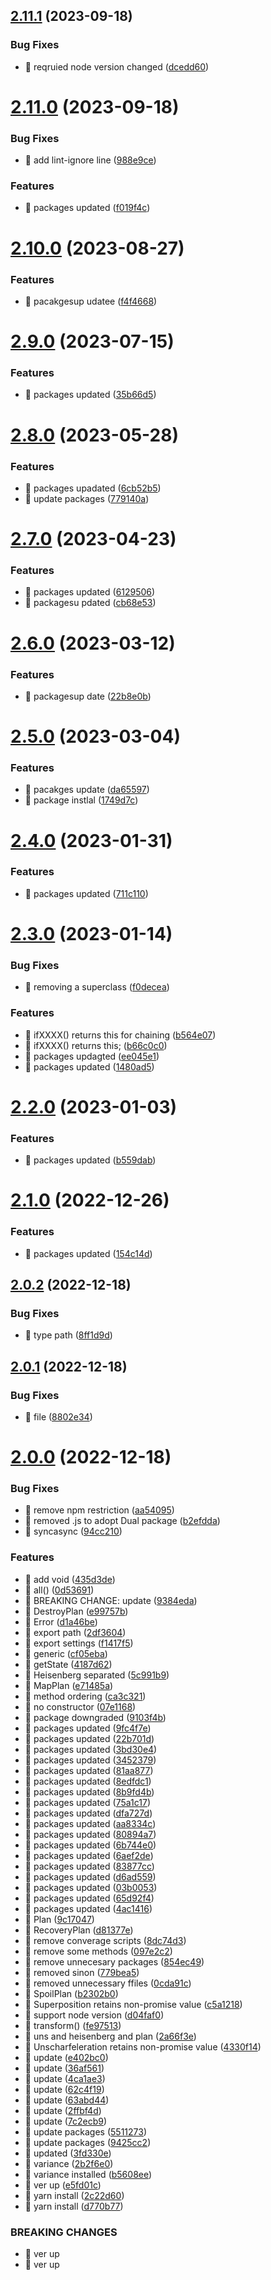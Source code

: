 ## [2.11.1](https://github.com/jamashita/genitore/compare/v2.11.0...v2.11.1) (2023-09-18)


### Bug Fixes

* 🐛 reqruied node version changed ([dcedd60](https://github.com/jamashita/genitore/commit/dcedd60f1464caa4dad672de3cc9cc21a8e3b968))

# [2.11.0](https://github.com/jamashita/genitore/compare/v2.10.0...v2.11.0) (2023-09-18)


### Bug Fixes

* 🐛 add lint-ignore line ([988e9ce](https://github.com/jamashita/genitore/commit/988e9cee00db8bb05c0159ce7e6e222e20dc21b8))


### Features

* 🎸 packages updated ([f019f4c](https://github.com/jamashita/genitore/commit/f019f4c80e17ec5d1da244732def1bffb8f2a24b))

# [2.10.0](https://github.com/jamashita/genitore/compare/v2.9.0...v2.10.0) (2023-08-27)


### Features

* 🎸 pacakgesup udatee ([f4f4668](https://github.com/jamashita/genitore/commit/f4f4668f7a8d79019907f64ae8eeaf9d209890f6))

# [2.9.0](https://github.com/jamashita/genitore/compare/v2.8.0...v2.9.0) (2023-07-15)


### Features

* 🎸 packages updated ([35b66d5](https://github.com/jamashita/genitore/commit/35b66d54804c64d4fce3f7c255c1b3b76ad1817e))

# [2.8.0](https://github.com/jamashita/genitore/compare/v2.7.0...v2.8.0) (2023-05-28)


### Features

* 🎸 packages upadated ([6cb52b5](https://github.com/jamashita/genitore/commit/6cb52b5c8fb7552ae4ee3f20af7f9c552b24ff39))
* 🎸 update packages ([779140a](https://github.com/jamashita/genitore/commit/779140a703f140a7154f47b4d9ddbbb111a58bec))

# [2.7.0](https://github.com/jamashita/genitore/compare/v2.6.0...v2.7.0) (2023-04-23)


### Features

* 🎸 packages updated ([6129506](https://github.com/jamashita/genitore/commit/612950628df7737dd7cb7ab3405b7e43b06a5451))
* 🎸 packagesu pdated ([cb68e53](https://github.com/jamashita/genitore/commit/cb68e5306e8fe56c006539e117ad9731a06e5a8d))

# [2.6.0](https://github.com/jamashita/genitore/compare/v2.5.0...v2.6.0) (2023-03-12)


### Features

* 🎸 packagesup date ([22b8e0b](https://github.com/jamashita/genitore/commit/22b8e0ba4b948c8dcd3a1536cdb9047499b44bc6))

# [2.5.0](https://github.com/jamashita/genitore/compare/v2.4.0...v2.5.0) (2023-03-04)


### Features

* 🎸 pacakges update ([da65597](https://github.com/jamashita/genitore/commit/da65597b354329df42871634e01f0fef3478db9c))
* 🎸 package instlal ([1749d7c](https://github.com/jamashita/genitore/commit/1749d7ce372777c98ea63c303d01ae1e38b4b5f4))

# [2.4.0](https://github.com/jamashita/genitore/compare/v2.3.0...v2.4.0) (2023-01-31)


### Features

* 🎸 packages updated ([711c110](https://github.com/jamashita/genitore/commit/711c110d4f21c3ca4817a65595966c034c5c0feb))

# [2.3.0](https://github.com/jamashita/genitore/compare/v2.2.0...v2.3.0) (2023-01-14)


### Bug Fixes

* 🐛 removing a superclass ([f0decea](https://github.com/jamashita/genitore/commit/f0deceab5047b3951cd557f4f282c13342559dcb))


### Features

* 🎸 ifXXXX() returns this for chaining ([b564e07](https://github.com/jamashita/genitore/commit/b564e073a992e9063403aab0c762e0a42ac78f70))
* 🎸 ifXXXX() returns this; ([b66c0c0](https://github.com/jamashita/genitore/commit/b66c0c0a5c7ecae8daa8d0bacb4d13374f40029b))
* 🎸 packages updagted ([ee045e1](https://github.com/jamashita/genitore/commit/ee045e13961b8073120d0f23a612713ca0c17dc0))
* 🎸 packages updated ([1480ad5](https://github.com/jamashita/genitore/commit/1480ad50e36d834ba8e6b1d1e4632f92cee6fec6))

# [2.2.0](https://github.com/jamashita/genitore/compare/v2.1.0...v2.2.0) (2023-01-03)


### Features

* 🎸 packages updated ([b559dab](https://github.com/jamashita/genitore/commit/b559dabde85b3519e8ff8be94d745247ccaaa5cd))

# [2.1.0](https://github.com/jamashita/genitore/compare/v2.0.2...v2.1.0) (2022-12-26)


### Features

* 🎸 packages updated ([154c14d](https://github.com/jamashita/genitore/commit/154c14d1c110bf3519d7f2ee2d63c59f0b454e40))

## [2.0.2](https://github.com/jamashita/genitore/compare/v2.0.1...v2.0.2) (2022-12-18)


### Bug Fixes

* 🐛 type path ([8ff1d9d](https://github.com/jamashita/genitore/commit/8ff1d9d21d4034c6bab3998d5696754614da2c44))

## [2.0.1](https://github.com/jamashita/genitore/compare/v2.0.0...v2.0.1) (2022-12-18)


### Bug Fixes

* 🐛 file ([8802e34](https://github.com/jamashita/genitore/commit/8802e34070c32b3dd92cfaabefa09b8718ded1e2))

# [2.0.0](https://github.com/jamashita/genitore/compare/v1.4.0...v2.0.0) (2022-12-18)


### Bug Fixes

* 🐛 remove npm restriction ([aa54095](https://github.com/jamashita/genitore/commit/aa5409569a323a336f1e06cf1b2b0cf1cf4c5066))
* 🐛 removed .js to adopt Dual package ([b2efdda](https://github.com/jamashita/genitore/commit/b2efdda920bab046b4106809967d7f189259708f))
* 🐛 syncasync ([94cc210](https://github.com/jamashita/genitore/commit/94cc210af26063137ae751d94dcf7d756a4e5b58))


### Features

* 🎸 add void ([435d3de](https://github.com/jamashita/genitore/commit/435d3de26dd77057f65269d1606d7b19f631caf2))
* 🎸 all() ([0d53691](https://github.com/jamashita/genitore/commit/0d536916f44be7976c7fb4c68e4874cc38d5de05))
* 🎸 BREAKING CHANGE: update ([9384eda](https://github.com/jamashita/genitore/commit/9384eda97891171925b03e116cf288664781dada))
* 🎸 DestroyPlan ([e99757b](https://github.com/jamashita/genitore/commit/e99757b4acc0d0b0976e1a3fbe6f938f18e5b009))
* 🎸 Error ([d1a46be](https://github.com/jamashita/genitore/commit/d1a46be45e5505997e0303cab7ce61ce464dc89b))
* 🎸 export path ([2df3604](https://github.com/jamashita/genitore/commit/2df36047b926f66062bb391670fb2c031d634366))
* 🎸 export settings ([f1417f5](https://github.com/jamashita/genitore/commit/f1417f5bf5e1625239f8dc085d0f47be257877c2))
* 🎸 generic ([cf05eba](https://github.com/jamashita/genitore/commit/cf05eba5e9cc5d8217b49e188eecd7924e3674da))
* 🎸 getState ([4187d62](https://github.com/jamashita/genitore/commit/4187d62bc5b123fd067a9d09cb7cb6ab81b611fe))
* 🎸 Heisenberg separated ([5c991b9](https://github.com/jamashita/genitore/commit/5c991b9324bf3bf6036c9b3f80bd1c8753a10c65))
* 🎸 MapPlan ([e71485a](https://github.com/jamashita/genitore/commit/e71485a7b49647cd31c22c4173599329c2c2dde4))
* 🎸 method ordering ([ca3c321](https://github.com/jamashita/genitore/commit/ca3c321e0dcbaf6cd6560778f17651b4966eb48a))
* 🎸 no constructor ([07e1168](https://github.com/jamashita/genitore/commit/07e1168c638fea3e5ed6d7e477bd351a6101a23f))
* 🎸 package downgraded ([9103f4b](https://github.com/jamashita/genitore/commit/9103f4beff49e3ffe92aeedc71fb5939a0d4f00b))
* 🎸 packages updated ([9fc4f7e](https://github.com/jamashita/genitore/commit/9fc4f7e8ac19a5df0be5c4ff073fd03e86de127b))
* 🎸 packages updated ([22b701d](https://github.com/jamashita/genitore/commit/22b701d7264228176b6d0c8d72367b138c9dbd64))
* 🎸 packages updated ([3bd30e4](https://github.com/jamashita/genitore/commit/3bd30e43b7431fd31b30dce82b47fc51c383576e))
* 🎸 packages updated ([3452379](https://github.com/jamashita/genitore/commit/3452379f7a40b89467b54a63763cde48530ff81d))
* 🎸 packages updated ([81aa877](https://github.com/jamashita/genitore/commit/81aa8773a359bf0d2654a4304f38127274097bd0))
* 🎸 packages updated ([8edfdc1](https://github.com/jamashita/genitore/commit/8edfdc1bb35c9cb4ca0774f5a909168f01682e96))
* 🎸 packages updated ([8b9fd4b](https://github.com/jamashita/genitore/commit/8b9fd4be9c42bb43af7c7fa699168ca708972938))
* 🎸 packages updated ([75a1c17](https://github.com/jamashita/genitore/commit/75a1c1714d2b0c021e7f4933586210801674b235))
* 🎸 packages updated ([dfa727d](https://github.com/jamashita/genitore/commit/dfa727d8df515bfbafdb1248f131671f634247d5))
* 🎸 packages updated ([aa8334c](https://github.com/jamashita/genitore/commit/aa8334ccd2ef65e4d3f0a8514c4c30722dfe7830))
* 🎸 packages updated ([80894a7](https://github.com/jamashita/genitore/commit/80894a746e82816ed3d0c182a68abb809706256b))
* 🎸 packages updated ([6b744e0](https://github.com/jamashita/genitore/commit/6b744e07d18630ef67bd26a6e5696bf2addb79d1))
* 🎸 packages updated ([6aef2de](https://github.com/jamashita/genitore/commit/6aef2de861a27a81167300ba60fb4521ef90bb9a))
* 🎸 packages updated ([83877cc](https://github.com/jamashita/genitore/commit/83877cca257151d92a7f0e389ed6aa1f15c38aeb))
* 🎸 packages updated ([d6ad559](https://github.com/jamashita/genitore/commit/d6ad559368f1e9c6009a98247b922ced45d56512))
* 🎸 packages updated ([03b0053](https://github.com/jamashita/genitore/commit/03b00533e2e610ab2fc63d33db05a3db1e933628))
* 🎸 packages updated ([65d92f4](https://github.com/jamashita/genitore/commit/65d92f41a4bbe5fd0331973f84e4aea8b038e7ba))
* 🎸 packages updated ([4ac1416](https://github.com/jamashita/genitore/commit/4ac1416e79a5cd28e1fd95ce3d127961621d3a07))
* 🎸 Plan ([9c17047](https://github.com/jamashita/genitore/commit/9c17047e84a3946249e68744e7def30f6b08a96b))
* 🎸 RecoveryPlan ([d81377e](https://github.com/jamashita/genitore/commit/d81377e1771c09812f95a068206b791a7996bcce))
* 🎸 remove converage scripts ([8dc74d3](https://github.com/jamashita/genitore/commit/8dc74d38c1df1903da66416e7e062ab98bc1b9bf))
* 🎸 remove some methods ([097e2c2](https://github.com/jamashita/genitore/commit/097e2c2da567ab6aad23e8818cac6bdc9d4f73b3))
* 🎸 remove unnecesary packages ([854ec49](https://github.com/jamashita/genitore/commit/854ec49f803add841975629f1ef08967b31312df))
* 🎸 removed sinon ([779bea5](https://github.com/jamashita/genitore/commit/779bea5241f07269c4dc1bfdeb9c5f2210a15a04))
* 🎸 removed unnecessary ffiles ([0cda91c](https://github.com/jamashita/genitore/commit/0cda91c35a50ed60b70849b4afde03e7c00fc159))
* 🎸 SpoilPlan ([b2302b0](https://github.com/jamashita/genitore/commit/b2302b02007abd01b45dce80eb567c684431034f))
* 🎸 Superposition retains non-promise value ([c5a1218](https://github.com/jamashita/genitore/commit/c5a1218471341ba07b50ec0efd0ded7867cf12f6))
* 🎸 support node version ([d04faf0](https://github.com/jamashita/genitore/commit/d04faf013a1d4b90b366b7a7ad54e2c5a85e2648))
* 🎸 transform() ([fe97513](https://github.com/jamashita/genitore/commit/fe97513ce2db2bb84b9ac44bd17244cc3959c7fa))
* 🎸 uns and heisenberg and plan ([2a66f3e](https://github.com/jamashita/genitore/commit/2a66f3e029b9961889f1d3b28a370cd5f017ad70))
* 🎸 Unscharfeleration retains non-promise value ([4330f14](https://github.com/jamashita/genitore/commit/4330f149f29a0b2e9e72980a75e08595bf66df0b))
* 🎸 update ([e402bc0](https://github.com/jamashita/genitore/commit/e402bc0f2b35cfc08429aad5cbd6b47da2cc9ffa))
* 🎸 update ([36af561](https://github.com/jamashita/genitore/commit/36af561275d544ea8a95b4323c12e3db4280e38f))
* 🎸 update ([4ca1ae3](https://github.com/jamashita/genitore/commit/4ca1ae39466aa10f522d346675bc02d835b7512c))
* 🎸 update ([62c4f19](https://github.com/jamashita/genitore/commit/62c4f19d09ab3f75a6d8be259302d4810243a0dc))
* 🎸 update ([63abd44](https://github.com/jamashita/genitore/commit/63abd44add76b319ae735128fbc1b445d81ea650))
* 🎸 update ([2ffbf4d](https://github.com/jamashita/genitore/commit/2ffbf4d6163307db807d76939171b14692fa5490))
* 🎸 update ([7c2ecb9](https://github.com/jamashita/genitore/commit/7c2ecb93e28bdb2240935143b95bfa15165ec3e3))
* 🎸 update packages ([5511273](https://github.com/jamashita/genitore/commit/55112737c79895702b40b8e9fc94eaa9dcb0c1fa))
* 🎸 update packages ([9425cc2](https://github.com/jamashita/genitore/commit/9425cc2a053b89e12997f137c4d9df56bc2b942f))
* 🎸 updated ([3fd330e](https://github.com/jamashita/genitore/commit/3fd330ecec287fb1409a3e775163d97c944cadad))
* 🎸 variance ([2b2f6e0](https://github.com/jamashita/genitore/commit/2b2f6e0a84d492091d68517bb2791dfa90ada528))
* 🎸 variance installed ([b5608ee](https://github.com/jamashita/genitore/commit/b5608ee04eaf0b2b697c027d04a5bd6be2b4c776))
* 🎸 ver up ([e5fd01c](https://github.com/jamashita/genitore/commit/e5fd01c63115c63cc129eba5ad56c0c024a39fdf))
* 🎸 yarn install ([2c22d60](https://github.com/jamashita/genitore/commit/2c22d602a1dbee579f62d7fed1cf192c79b2dc18))
* 🎸 yarn install ([d770b77](https://github.com/jamashita/genitore/commit/d770b77b6c44ead9fab53480ce4a752dc6a06d65))


### BREAKING CHANGES

* 🧨 ver up
* 🧨 ver up
